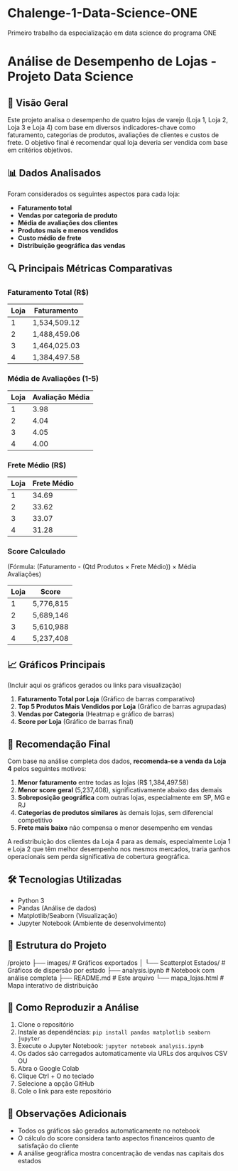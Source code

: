 # Chalenge-1-Data-Science-ONE
Primeiro trabalho da especialização em data science do programa ONE

# Análise de Desempenho de Lojas - Projeto Data Science

## 📌 Visão Geral
Este projeto analisa o desempenho de quatro lojas de varejo (Loja 1, Loja 2, Loja 3 e Loja 4) com base em diversos indicadores-chave como faturamento, categorias de produtos, avaliações de clientes e custos de frete. O objetivo final é recomendar qual loja deveria ser vendida com base em critérios objetivos.

## 📊 Dados Analisados
Foram considerados os seguintes aspectos para cada loja:
- **Faturamento total**
- **Vendas por categoria de produto**
- **Média de avaliações dos clientes**
- **Produtos mais e menos vendidos**
- **Custo médio de frete**
- **Distribuição geográfica das vendas**

## 🔍 Principais Métricas Comparativas

### Faturamento Total (R$)
| Loja | Faturamento |
|------|-------------|
| 1    | 1,534,509.12 |
| 2    | 1,488,459.06 |
| 3    | 1,464,025.03 |
| 4    | 1,384,497.58 |

### Média de Avaliações (1-5)
| Loja | Avaliação Média |
|------|-----------------|
| 1    | 3.98            |
| 2    | 4.04            |
| 3    | 4.05            |
| 4    | 4.00            |

### Frete Médio (R$)
| Loja | Frete Médio |
|------|------------|
| 1    | 34.69      |
| 2    | 33.62      |
| 3    | 33.07      |
| 4    | 31.28      |

### Score Calculado
(Fórmula: (Faturamento - (Qtd Produtos × Frete Médio)) × Média Avaliações)

| Loja | Score       |
|------|-------------|
| 1    | 5,776,815   |
| 2    | 5,689,146   |
| 3    | 5,610,988   |
| 4    | 5,237,408   |

## 📈 Gráficos Principais
(Incluir aqui os gráficos gerados ou links para visualização)

1. **Faturamento Total por Loja** (Gráfico de barras comparativo)
2. **Top 5 Produtos Mais Vendidos por Loja** (Gráfico de barras agrupadas)
3. **Vendas por Categoria** (Heatmap e gráfico de barras)
4. **Score por Loja** (Gráfico de barras final)

## 🎯 Recomendação Final
Com base na análise completa dos dados, **recomenda-se a venda da Loja 4** pelos seguintes motivos:

1. **Menor faturamento** entre todas as lojas (R\$ 1,384,497.58)
2. **Menor score geral** (5,237,408), significativamente abaixo das demais
3. **Sobreposição geográfica** com outras lojas, especialmente em SP, MG e RJ
4. **Categorias de produtos similares** às demais lojas, sem diferencial competitivo
5. **Frete mais baixo** não compensa o menor desempenho em vendas

A redistribuição dos clientes da Loja 4 para as demais, especialmente Loja 1 e Loja 2 que têm melhor desempenho nos mesmos mercados, traria ganhos operacionais sem perda significativa de cobertura geográfica.

## 🛠 Tecnologias Utilizadas
- Python 3
- Pandas (Análise de dados)
- Matplotlib/Seaborn (Visualização)
- Jupyter Notebook (Ambiente de desenvolvimento)

## 📂 Estrutura do Projeto
/projeto
├── images/                    # Gráficos exportados
│   └── Scatterplot Estados/   # Gráficos de dispersão por estado
├── analysis.ipynb             # Notebook com análise completa
├── README.md                  # Este arquivo
└── mapa_lojas.html            # Mapa interativo de distribuição

## 🔄 Como Reproduzir a Análise
1. Clone o repositório
2. Instale as dependências: `pip install pandas matplotlib seaborn jupyter`
3. Execute o Jupyter Notebook: `jupyter notebook analysis.ipynb`
4. Os dados são carregados automaticamente via URLs dos arquivos CSV
OU
1. Abra o Google Colab
2. Clique Ctrl + O no teclado
3. Selecione a opção GitHub
4. Cole o link para este repositório


## 📝 Observações Adicionais
- Todos os gráficos são gerados automaticamente no notebook
- O cálculo do score considera tanto aspectos financeiros quanto de satisfação do cliente
- A análise geográfica mostra concentração de vendas nas capitais dos estados
